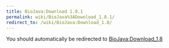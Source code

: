 ```yaml
---
title: BioJava:Download 1.8.1
permalink: wiki/BioJava%3ADownload_1.8.1/
redirect_to: /wiki/BioJava:Download_1.8/
---
```


You should automatically be redirected to [BioJava:Download_1.8](/wiki/BioJava:Download_1.8)

